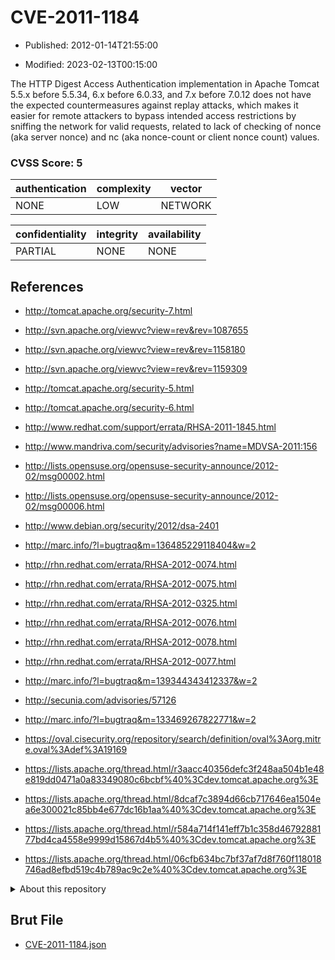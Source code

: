 # CVE-2011-1184

- Published: 2012-01-14T21:55:00

- Modified: 2023-02-13T00:15:00

The HTTP Digest Access Authentication implementation in Apache Tomcat 5.5.x before 5.5.34, 6.x before 6.0.33, and 7.x before 7.0.12 does not have the expected countermeasures against replay attacks, which makes it easier for remote attackers to bypass intended access restrictions by sniffing the network for valid requests, related to lack of checking of nonce (aka server nonce) and nc (aka nonce-count or client nonce count) values.

### CVSS Score: **5**

| authentication | complexity | vector |
| --- | --- | --- |
| NONE | LOW | NETWORK |

| confidentiality | integrity | availability |
| --- | --- | --- |
| PARTIAL | NONE | NONE |

## References

* http://tomcat.apache.org/security-7.html

* http://svn.apache.org/viewvc?view=rev&rev=1087655

* http://svn.apache.org/viewvc?view=rev&rev=1158180

* http://svn.apache.org/viewvc?view=rev&rev=1159309

* http://tomcat.apache.org/security-5.html

* http://tomcat.apache.org/security-6.html

* http://www.redhat.com/support/errata/RHSA-2011-1845.html

* http://www.mandriva.com/security/advisories?name=MDVSA-2011:156

* http://lists.opensuse.org/opensuse-security-announce/2012-02/msg00002.html

* http://lists.opensuse.org/opensuse-security-announce/2012-02/msg00006.html

* http://www.debian.org/security/2012/dsa-2401

* http://marc.info/?l=bugtraq&m=136485229118404&w=2

* http://rhn.redhat.com/errata/RHSA-2012-0074.html

* http://rhn.redhat.com/errata/RHSA-2012-0075.html

* http://rhn.redhat.com/errata/RHSA-2012-0325.html

* http://rhn.redhat.com/errata/RHSA-2012-0076.html

* http://rhn.redhat.com/errata/RHSA-2012-0078.html

* http://rhn.redhat.com/errata/RHSA-2012-0077.html

* http://marc.info/?l=bugtraq&m=139344343412337&w=2

* http://secunia.com/advisories/57126

* http://marc.info/?l=bugtraq&m=133469267822771&w=2

* https://oval.cisecurity.org/repository/search/definition/oval%3Aorg.mitre.oval%3Adef%3A19169

* https://lists.apache.org/thread.html/r3aacc40356defc3f248aa504b1e48e819dd0471a0a83349080c6bcbf%40%3Cdev.tomcat.apache.org%3E

* https://lists.apache.org/thread.html/8dcaf7c3894d66cb717646ea1504ea6e300021c85bb4e677dc16b1aa%40%3Cdev.tomcat.apache.org%3E

* https://lists.apache.org/thread.html/r584a714f141eff7b1c358d4679288177bd4ca4558e9999d15867d4b5%40%3Cdev.tomcat.apache.org%3E

* https://lists.apache.org/thread.html/06cfb634bc7bf37af7d8f760f118018746ad8efbd519c4b789ac9c2e%40%3Cdev.tomcat.apache.org%3E

<details>
<summary>About this repository</summary> 

  This repository is part of the project [Live Hack CVE](https://github.com/Live-Hack-CVE). Main website can be found [www.live-hack.org](https://www.live-hack.org) 
  
  Made by [Sn0wAlice](https://github.com/Sn0wAlice) for the people that care about security and need to have a feed of the latest CVEs. Hope you enjoy it, don't forget to star the repo and follow me on [Twitter](https://twitter.com/Sn0wAlice) and [Github](https://github.com/Sn0wAlice). And that is my [personnal website](https://www.alice-snow.me/)

  - [Home Page](https://github.com/Live-Hack-CVE)
  - [Framework](https://github.com/Live-Hack-CVE/cve-framework)
  - [CVE database](https://github.com/Live-Hack-CVE/full_database)
  - [Changelog](https://github.com/Live-Hack-CVE/Changelog)
</details>

## Brut File

* [CVE-2011-1184.json](https://raw.githubusercontent.com/Live-Hack-CVE/full_database/main/cves/2011/CVE-2011-1184.json)

